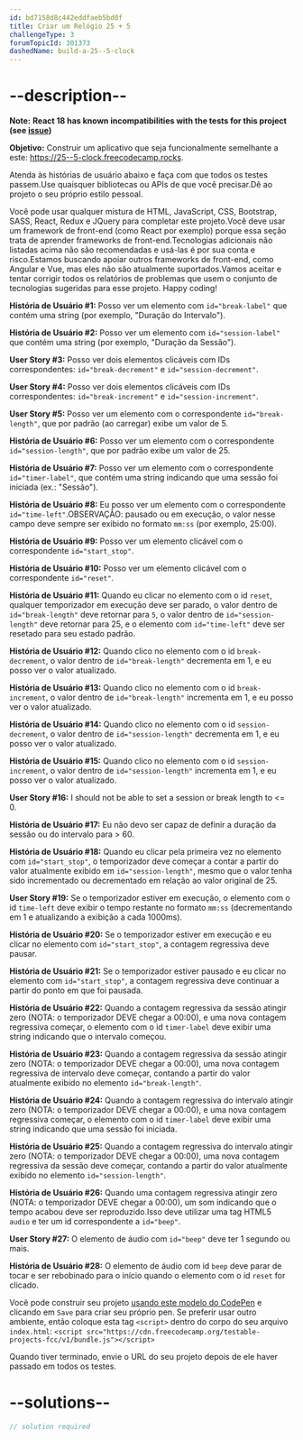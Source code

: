 ```yaml
---
id: bd7158d8c442eddfaeb5bd0f
title: Criar um Relógio 25 + 5
challengeType: 3
forumTopicId: 301373
dashedName: build-a-25--5-clock
---
```


# --description--

**Note:** **React 18 has known incompatibilities with the tests for this project (see [issue](https://github.com/freeCodeCamp/freeCodeCamp/issues/45922))**

**Objetivo:** Construir um aplicativo que seja funcionalmente semelhante a este: <a href="https://25--5-clock.freecodecamp.rocks" target="_blank" rel="noopener noreferrer nofollow">https://25--5-clock.freecodecamp.rocks</a>.

Atenda às histórias de usuário abaixo e faça com que todos os testes passem.Use quaisquer bibliotecas ou APIs de que você precisar.Dê ao projeto o seu próprio estilo pessoal.

Você pode usar qualquer mistura de HTML, JavaScript, CSS, Bootstrap, SASS, React, Redux e JQuery para completar este projeto.Você deve usar um framework de front-end (como React por exemplo) porque essa seção trata de aprender frameworks de front-end.Tecnologias adicionais não listadas acima não são recomendadas e usá-las é por sua conta e risco.Estamos buscando apoiar outros frameworks de front-end, como Angular e Vue, mas eles não são atualmente suportados.Vamos aceitar e tentar corrigir todos os relatórios de problemas que usem o conjunto de tecnologias sugeridas para esse projeto. Happy coding!

**História de Usuário #1:** Posso ver um elemento com `id="break-label"` que contém uma string (por exemplo, "Duração do Intervalo").

**História de Usuário #2:** Posso ver um elemento com `id="session-label"` que contém uma string (por exemplo, "Duração da Sessão").

**User Story #3:** Posso ver dois elementos clicáveis com IDs correspondentes: `id="break-decrement"` e `id="session-decrement"`.

**User Story #4:** Posso ver dois elementos clicáveis com IDs correspondentes: `id="break-increment"` e `id="session-increment"`.

**User Story #5:** Posso ver um elemento com o correspondente `id="break-length"`, que por padrão (ao carregar) exibe um valor de 5.

**História de Usuário #6:** Posso ver um elemento com o correspondente `id="session-length"`, que por padrão exibe um valor de 25.

**História de Usuário #7:** Posso ver um elemento com o correspondente `id="timer-label"`, que contém uma string indicando que uma sessão foi iniciada (ex.: "Sessão").

**História de Usuário #8:** Eu posso ver um elemento com o correspondente `id="time-left"`.OBSERVAÇÃO: pausado ou em execução, o valor nesse campo deve sempre ser exibido no formato `mm:ss` (por exemplo, 25:00).

**História de Usuário #9:** Posso ver um elemento clicável com o correspondente `id="start_stop"`.

**História de Usuário #10:** Posso ver um elemento clicável com o correspondente `id="reset"`.

**História de Usuário #11:** Quando eu clicar no elemento com o id `reset`, qualquer temporizador em execução deve ser parado, o valor dentro de `id="break-length"` deve retornar para `5`, o valor dentro de `id="session-length"` deve retornar para 25, e o elemento com `id="time-left"` deve ser resetado para seu estado padrão.

**História de Usuário #12:** Quando clico no elemento com o id `break-decrement`, o valor dentro de `id="break-length"` decrementa em 1, e eu posso ver o valor atualizado.

**História de Usuário #13:** Quando clico no elemento com o id `break-increment`, o valor dentro de `id="break-length"` incrementa em 1, e eu posso ver o valor atualizado.

**História de Usuário #14:** Quando clico no elemento com o id `session-decrement`, o valor dentro de `id="session-length"` decrementa em 1, e eu posso ver o valor atualizado.

**História de Usuário #15:** Quando clico no elemento com o id `session-increment`, o valor dentro de `id="session-length"` incrementa em 1, e eu posso ver o valor atualizado.

**User Story #16:** I should not be able to set a session or break length to &lt;= 0.

**História de Usuário #17:** Eu não devo ser capaz de definir a duração da sessão ou do intervalo para > 60.

**História de Usuário #18:** Quando eu clicar pela primeira vez no elemento com `id="start_stop"`, o temporizador deve começar a contar a partir do valor atualmente exibido em `id="session-length"`, mesmo que o valor tenha sido incrementado ou decrementado em relação ao valor original de 25.

**User Story #19:** Se o temporizador estiver em execução, o elemento com o id `time-left` deve exibir o tempo restante no formato `mm:ss` (decrementando em 1 e atualizando a exibição a cada 1000ms).

**História de Usuário #20:** Se o temporizador estiver em execução e eu clicar no elemento com `id="start_stop"`, a contagem regressiva deve pausar.

**História de Usuário #21:** Se o temporizador estiver pausado e eu clicar no elemento com `id="start_stop"`, a contagem regressiva deve continuar a partir do ponto em que foi pausada.

**História de Usuário #22:** Quando a contagem regressiva da sessão atingir zero (NOTA: o temporizador DEVE chegar a 00:00), e uma nova contagem regressiva começar, o elemento com o id `timer-label` deve exibir uma string indicando que o intervalo começou.

**História de Usuário #23:** Quando a contagem regressiva da sessão atingir zero (NOTA: o temporizador DEVE chegar a 00:00), uma nova contagem regressiva de intervalo deve começar, contando a partir do valor atualmente exibido no elemento `id="break-length"`.

**História de Usuário #24:** Quando a contagem regressiva do intervalo atingir zero (NOTA: o temporizador DEVE chegar a 00:00), e uma nova contagem regressiva começar, o elemento com o id `timer-label` deve exibir uma string indicando que uma sessão foi iniciada.

**História de Usuário #25:** Quando a contagem regressiva do intervalo atingir zero (NOTA: o temporizador DEVE chegar a 00:00), uma nova contagem regressiva da sessão deve começar, contando a partir do valor atualmente exibido no elemento `id="session-length"`.

**História de Usuário #26:** Quando uma contagem regressiva atingir zero (NOTA: o temporizador DEVE chegar a 00:00), um som indicando que o tempo acabou deve ser reproduzido.Isso deve utilizar uma tag HTML5 `audio` e ter um id correspondente a `id="beep"`.

**User Story #27:** O elemento de áudio com `id="beep"` deve ter 1 segundo ou mais.

**História de Usuário #28:** O elemento de áudio com id `beep` deve parar de tocar e ser rebobinado para o início quando o elemento com o id `reset` for clicado.

Você pode construir seu projeto <a href='https://codepen.io/pen?template=MJjpwO' target='_blank' rel="noopener noreferrer nofollow">usando este modelo do CodePen</a> e clicando em `Save` para criar seu próprio pen. Se preferir usar outro ambiente, então coloque esta tag `<script>` dentro do corpo do seu arquivo `index.html`: `<script src="https://cdn.freecodecamp.org/testable-projects-fcc/v1/bundle.js"></script>`

Quando tiver terminado, envie o URL do seu projeto depois de ele haver passado em todos os testes.

# --solutions--

```js
// solution required
```
